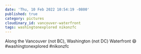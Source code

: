 ```yaml
---
date: 'Thu, 10 Feb 2022 10:54:19 -0800'
published: true
category: pictures
cloudinary_id: vancouver-waterfront
tags: washingtonexplored nikonzfc
---
```


Along the Vancouver (not BC), Washington (not DC) Waterfront 😄  
#washingtonexplored #nikonzfc